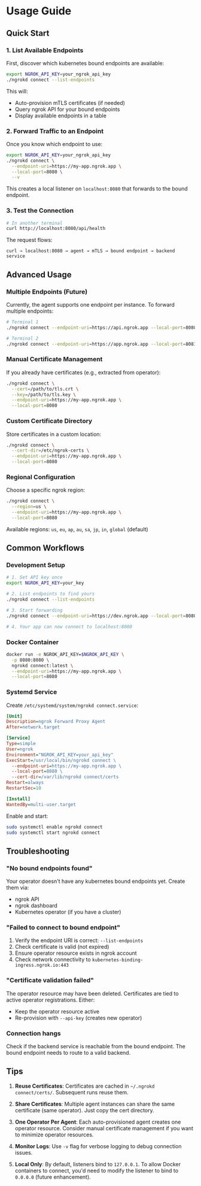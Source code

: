 # Usage Guide

## Quick Start

### 1. List Available Endpoints

First, discover which kubernetes bound endpoints are available:

```bash
export NGROK_API_KEY=your_ngrok_api_key
./ngrokd connect --list-endpoints
```

This will:
- Auto-provision mTLS certificates (if needed)
- Query ngrok API for your bound endpoints
- Display available endpoints in a table

### 2. Forward Traffic to an Endpoint

Once you know which endpoint to use:

```bash
export NGROK_API_KEY=your_ngrok_api_key
./ngrokd connect \
  --endpoint-uri=https://my-app.ngrok.app \
  --local-port=8080 \
  --v
```

This creates a local listener on `localhost:8080` that forwards to the bound endpoint.

### 3. Test the Connection

```bash
# In another terminal
curl http://localhost:8080/api/health
```

The request flows:
```
curl → localhost:8080 → agent → mTLS → bound endpoint → backend service
```

## Advanced Usage

### Multiple Endpoints (Future)

Currently, the agent supports one endpoint per instance. To forward multiple endpoints:

```bash
# Terminal 1
./ngrokd connect --endpoint-uri=https://api.ngrok.app --local-port=8080

# Terminal 2
./ngrokd connect --endpoint-uri=https://app.ngrok.app --local-port=8081
```

### Manual Certificate Management

If you already have certificates (e.g., extracted from operator):

```bash
./ngrokd connect \
  --cert=/path/to/tls.crt \
  --key=/path/to/tls.key \
  --endpoint-uri=https://my-app.ngrok.app \
  --local-port=8080
```

### Custom Certificate Directory

Store certificates in a custom location:

```bash
./ngrokd connect \
  --cert-dir=/etc/ngrok-certs \
  --endpoint-uri=https://my-app.ngrok.app \
  --local-port=8080
```

### Regional Configuration

Choose a specific ngrok region:

```bash
./ngrokd connect \
  --region=us \
  --endpoint-uri=https://my-app.ngrok.app \
  --local-port=8080
```

Available regions: `us`, `eu`, `ap`, `au`, `sa`, `jp`, `in`, `global` (default)

## Common Workflows

### Development Setup

```bash
# 1. Set API key once
export NGROK_API_KEY=your_key

# 2. List endpoints to find yours
./ngrokd connect --list-endpoints

# 3. Start forwarding
./ngrokd connect --endpoint-uri=https://dev.ngrok.app --local-port=8080

# 4. Your app can now connect to localhost:8080
```

### Docker Container

```bash
docker run -e NGROK_API_KEY=$NGROK_API_KEY \
  -p 8080:8080 \
  ngrokd connect:latest \
  --endpoint-uri=https://my-app.ngrok.app \
  --local-port=8080
```

### Systemd Service

Create `/etc/systemd/system/ngrokd connect.service`:

```ini
[Unit]
Description=ngrok Forward Proxy Agent
After=network.target

[Service]
Type=simple
User=ngrok
Environment="NGROK_API_KEY=your_api_key"
ExecStart=/usr/local/bin/ngrokd connect \
  --endpoint-uri=https://my-app.ngrok.app \
  --local-port=8080 \
  --cert-dir=/var/lib/ngrokd connect/certs
Restart=always
RestartSec=10

[Install]
WantedBy=multi-user.target
```

Enable and start:
```bash
sudo systemctl enable ngrokd connect
sudo systemctl start ngrokd connect
```

## Troubleshooting

### "No bound endpoints found"

Your operator doesn't have any kubernetes bound endpoints yet. Create them via:
- ngrok API
- ngrok dashboard
- Kubernetes operator (if you have a cluster)

### "Failed to connect to bound endpoint"

1. Verify the endpoint URI is correct: `--list-endpoints`
2. Check certificate is valid (not expired)
3. Ensure operator resource exists in ngrok account
4. Check network connectivity to `kubernetes-binding-ingress.ngrok.io:443`

### "Certificate validation failed"

The operator resource may have been deleted. Certificates are tied to active operator registrations. Either:
- Keep the operator resource active
- Re-provision with `--api-key` (creates new operator)

### Connection hangs

Check if the backend service is reachable from the bound endpoint. The bound endpoint needs to route to a valid backend.

## Tips

1. **Reuse Certificates**: Certificates are cached in `~/.ngrokd connect/certs/`. Subsequent runs reuse them.

2. **Share Certificates**: Multiple agent instances can share the same certificate (same operator). Just copy the cert directory.

3. **One Operator Per Agent**: Each auto-provisioned agent creates one operator resource. Consider manual certificate management if you want to minimize operator resources.

4. **Monitor Logs**: Use `-v` flag for verbose logging to debug connection issues.

5. **Local Only**: By default, listeners bind to `127.0.0.1`. To allow Docker containers to connect, you'd need to modify the listener to bind to `0.0.0.0` (future enhancement).
